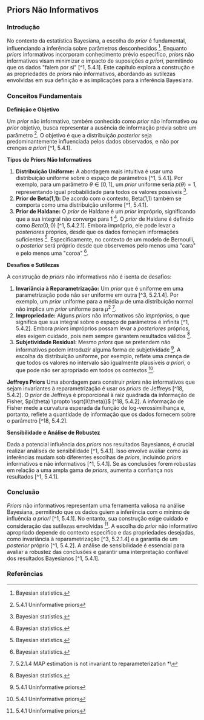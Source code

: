 ## Priors Não Informativos

### Introdução
No contexto da estatística Bayesiana, a escolha do *prior* é fundamental, influenciando a inferência sobre parâmetros desconhecidos [^1]. Enquanto *priors* informativos incorporam conhecimento prévio específico, *priors* não informativos visam minimizar o impacto de suposições *a priori*, permitindo que os dados "falem por si" [^1, 5.4.1]. Este capítulo explora a construção e as propriedades de *priors* não informativos, abordando as sutilezas envolvidas em sua definição e as implicações para a inferência Bayesiana.

### Conceitos Fundamentais

**Definição e Objetivo**

Um *prior* não informativo, também conhecido como *prior* não informativo ou *prior* objetivo, busca representar a ausência de informação prévia sobre um parâmetro [^5.4.1]. O objetivo é que a distribuição *posterior* seja predominantemente influenciada pelos dados observados, e não por crenças *a priori* [^1, 5.4.1].

**Tipos de Priors Não Informativos**

1.  **Distribuição Uniforme:** A abordagem mais intuitiva é usar uma distribuição uniforme sobre o espaço de parâmetros [^1, 5.4.1]. Por exemplo, para um parâmetro $\theta \in [0,1]$, um *prior* uniforme seria $p(\theta) = 1$, representando igual probabilidade para todos os valores possíveis [^1].
2.  **Prior de Beta(1,1):** De acordo com o contexto, Beta(1,1) também se comporta como uma distribuição uniforme [^1, 5.4.1].
3.  **Prior de Haldane:** O *prior* de Haldane é um *prior* impróprio, significando que a sua integral não converge para 1 [^1]. O *prior* de Haldane é definido como $Beta(0,0)$ [^1, 5.4.2.1]. Embora impróprio, ele pode levar a *posteriores* próprios, desde que os dados forneçam informações suficientes [^1]. Especificamente, no contexto de um modelo de Bernoulli, o *posterior* será próprio desde que observemos pelo menos uma "cara" e pelo menos uma "coroa" [^1].

**Desafios e Sutilezas**

A construção de *priors* não informativos não é isenta de desafios:

1.  **Invariância à Reparametrização:** Um *prior* que é uniforme em uma parametrização pode não ser uniforme em outra [^3, 5.2.1.4]. Por exemplo, um *prior* uniforme para a média $\mu$ de uma distribuição normal não implica um *prior* uniforme para $\mu^2$ [^3].
2.  **Impropriedade:** Alguns *priors* não informativos são *impróprios*, o que significa que sua integral sobre o espaço de parâmetros é infinita [^1, 5.4.2]. Embora *priors* impróprios possam levar a *posteriores* próprios, eles exigem cuidado, pois nem sempre garantem resultados válidos [^1].
3.  **Subjetividade Residual:** Mesmo *priors* que se pretendem não informativos podem introduzir alguma forma de subjetividade [^5.4.1]. A escolha da distribuição uniforme, por exemplo, reflete uma crença de que todos os valores no intervalo são igualmente plausíveis *a priori*, o que pode não ser apropriado em todos os contextos [^5.4.1].

**Jeffreys Priors**
Uma abordagem para construir *priors* não informativos que sejam invariantes à reparametrização é usar os *priors* de Jeffreys [^18, 5.4.2]. O *prior* de Jeffreys é proporcional à raiz quadrada da informação de Fisher, $p(\theta) \propto \sqrt{I(\theta)}$ [^18, 5.4.2]. A informação de Fisher mede a curvatura esperada da função de log-verossimilhança e, portanto, reflete a quantidade de informação que os dados fornecem sobre o parâmetro [^18, 5.4.2].

**Sensibilidade e Análise de Robustez**

Dada a potencial influência dos *priors* nos resultados Bayesianos, é crucial realizar análises de sensibilidade [^1, 5.4.1]. Isso envolve avaliar como as inferências mudam sob diferentes escolhas de *priors*, incluindo *priors* informativos e não informativos [^1, 5.4.1]. Se as conclusões forem robustas em relação a uma ampla gama de *priors*, aumenta a confiança nos resultados [^1, 5.4.1].

### Conclusão

*Priors* não informativos representam uma ferramenta valiosa na análise Bayesiana, permitindo que os dados guiem a inferência com o mínimo de influência *a priori* [^1, 5.4.1]. No entanto, sua construção exige cuidado e consideração das sutilezas envolvidas [^5.4.1]. A escolha do *prior* não informativo apropriado depende do contexto específico e das propriedades desejadas, como invariância à reparametrização [^3, 5.2.1.4] e a garantia de um *posterior* próprio [^1, 5.4.2]. A análise de sensibilidade é essencial para avaliar a robustez das conclusões e garantir uma interpretação confiável dos resultados Bayesianos [^1, 5.4.1].

### Referências
[^1]: Bayesian statistics.
[^3]: 5.2.1.4 MAP estimation is not invariant to reparameterization *\
[^18]: 5.4.2 Jeffreys priors *\
[^5.4.1]: 5.4.1 Uninformative priors
[^5.4.2]: 5.4.2 Jeffreys priors *\
[^5.4.2.1]: 5.4.2.1 Example: Jeffreys prior for the Bernoulli and multinoulli

<!-- END -->